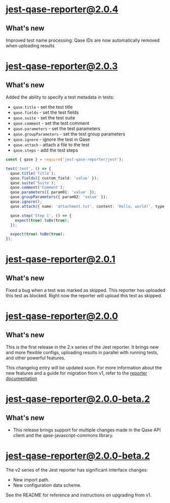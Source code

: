 # jest-qase-reporter@2.0.4

## What's new

Improved test name processing: Qase IDs are now automatically removed when uploading results

# jest-qase-reporter@2.0.3

## What's new

Added the ability to specify a test metadata in tests:

- `qase.title` - set the test title
- `qase.fields` - set the test fields
- `qase.suite` - set the test suite
- `qase.comment` - set the test comment
- `qase.parameters` - set the test parameters
- `qase.groupParameters` - set the test group parameters
- `qase.ignore` - ignore the test in Qase
- `qase.attach` - attach a file to the test
- `qase.steps` - add the test steps

```ts
const { qase } = require('jest-qase-reporter/jest');

test('test', () => {
  qase.title('Title');
  qase.fields({ custom_field: 'value' });
  qase.suite('Suite');
  qase.comment('Comment');
  qase.parameters({ param01: 'value' });
  qase.groupParameters({ param02: 'value' });
  qase.ignore();
  qase.attach({ name: 'attachment.txt', content: 'Hello, world!', type: 'text/plain' });

  qase.step('Step 1', () => {
    expect(true).toBe(true);
  });

  expect(true).toBe(true);
});
```

# jest-qase-reporter@2.0.1

## What's new

Fixed a bug when a test was marked as skipped.
This reporter has uploaded this test as blocked.
Right now the reporter will upload this test as skipped.

# jest-qase-reporter@2.0.0

## What's new

This is the first release in the 2.x series of the Jest reporter.
It brings new and more flexible configs, uploading results in parallel with running tests,
and other powerful features.

This changelog entry will be updated soon.
For more information about the new features and a guide for migration from v1, refer to the
[reporter documentation](https://github.com/qase-tms/qase-javascript/tree/main/qase-jest#readme)

# jest-qase-reporter@2.0.0-beta.2

## What's new

* This release brings support for multiple changes made in the Qase API client
  and the qase-javascript-commons library.

# jest-qase-reporter@2.0.0-beta.2

The v2 series of the Jest reporter has significant interface changes:

* New import path.
* New configuration data scheme.

See the README for reference and instructions on upgrading from v1.
